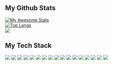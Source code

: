 

<!--
**TieuVanHien/TieuVanHien** is a ✨ _special_ ✨ repository because its `README.md` (this file) appears on your GitHub profile.


-->
## My Github Stats
[![My Awesome Stats](https://awesome-github-stats.azurewebsites.net/user-stats/TieuVanHien?cardType=github&theme=react&preferLogin=false)](https://git.io/awesome-stats-card)
</br>
[![Top Langs](https://github-readme-stats.vercel.app/api/top-langs/?username=TieuVanHien&layout=compact&theme=dracula&hide=html&langs_count=8)](https://github.com/TieuVanHien/github-readme-stats)
</br>
![](https://komarev.com/ghpvc/?username=tieuvanhien&color=ff69b4)

## My Tech Stack

![](https://img.shields.io/badge/React.js-61DAFB?logo=react&logoColor=white&style=for-the-badge)
![](https://img.shields.io/badge/Next.js-000000?logo=next.js&logoColor=white&style=for-the-badge)
![](https://img.shields.io/badge/TypeScript-3178C6?logo=TypeScript&logoColor=FFF&style=for-the-badge)
![](https://img.shields.io/badge/Python-3776AB?logo=python&logoColor=white&style=for-the-badge)
![](https://img.shields.io/badge/JavaScript-F7DF1E?logo=javascript&logoColor=white&style=for-the-badge)
![](https://img.shields.io/badge/docker-%230db7ed.svg?logo=docker&logoColor=white&style=for-the-badge)
![](https://img.shields.io/badge/HTML-E34F26?logo=html5&logoColor=white&style=for-the-badge)
![](https://img.shields.io/badge/CSS-1572B6?logo=css3&logoColor=white&style=for-the-badge)
![](https://img.shields.io/badge/CircleCI-000000?logo=circleci&logoColor=white&style=for-the-badge)
![](https://img.shields.io/badge/SASS/SCSS-CC6699?logo=sass&logoColor=white&style=for-the-badge)
![](https://img.shields.io/badge/MongoDB-47A248?logo=mongodb&logoColor=white&style=for-the-badge)
![](https://img.shields.io/badge/MySQL-4479A1?logo=mysql&logoColor=white&style=for-the-badge)
![](https://img.shields.io/badge/Bootstrap-563D7C?logo=bootstrap&logoColor=white&style=for-the-badge)
![](https://img.shields.io/badge/Figma-F24E1E?logo=figma&logoColor=white&style=for-the-badge)
![](https://img.shields.io/badge/Node.js-339933?logo=node.js&logoColor=white&style=for-the-badge)
![](https://img.shields.io/badge/Git-F05032?logo=git&logoColor=white&style=for-the-badge)
![](https://img.shields.io/badge/Tailwind%20CSS-38B2AC?logo=tailwind-css&logoColor=white&style=for-the-badge)
